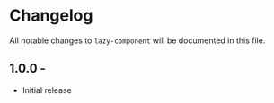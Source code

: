 # Changelog

All notable changes to `lazy-component` will be documented in this file.

## 1.0.0 - 
- Initial release

